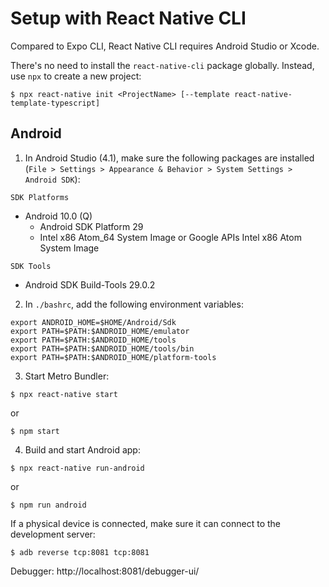 # Setup with React Native CLI

Compared to Expo CLI, React Native CLI requires Android Studio or Xcode.

There's no need to install the `react-native-cli` package globally. Instead, use `npx` to create a new project:

```console
$ npx react-native init <ProjectName> [--template react-native-template-typescript]
```

## Android

1. In Android Studio (4.1), make sure the following packages are installed (`File > Settings > Appearance & Behavior > System Settings > Android SDK`):

  `SDK Platforms`
  * Android 10.0 (Q)
    * Android SDK Platform 29
    * Intel x86 Atom_64 System Image or Google APIs Intel x86 Atom System Image

  `SDK Tools`
  * Android SDK Build-Tools 29.0.2

2. In `./bashrc`, add the following environment variables:

  ```
  export ANDROID_HOME=$HOME/Android/Sdk
  export PATH=$PATH:$ANDROID_HOME/emulator
  export PATH=$PATH:$ANDROID_HOME/tools
  export PATH=$PATH:$ANDROID_HOME/tools/bin
  export PATH=$PATH:$ANDROID_HOME/platform-tools
  ```

3. Start Metro Bundler:

  ```console
  $ npx react-native start
  ```

  or

  ```console
  $ npm start
  ```

4. Build and start Android app:

  ```console
  $ npx react-native run-android
  ```

  or

  ```console
  $ npm run android
  ```

  If a physical device is connected, make sure it can connect to the development server:

  ```console
  $ adb reverse tcp:8081 tcp:8081
  ```
  
Debugger: http://localhost:8081/debugger-ui/
